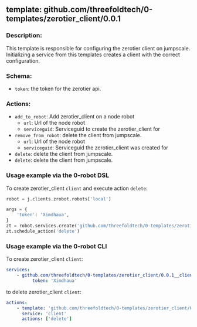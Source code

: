 ## template: github.com/threefoldtech/0-templates/zerotier_client/0.0.1

### Description:
This template is responsible for configuring the zerotier client on jumpscale. Initializing a service from this templates creates a client with the correct configuration.

### Schema:

- `token`: the token for the zerotier api.


### Actions:
- `add_to_robot`: Add zerotier_client on a node robot
  - `url`: Url of the node robot
  - `serviceguid`: Serviceguid to create the zerotier_client for
- `remove_from_robot`: delete the client from jumpscale.
  - `url`: Url of the node robot
  - `serviceguid`: Serviceguid the zerotier_client was created for
- `delete`: delete the client from jumpscale.
- `delete`: delete the client from jumpscale.


### Usage example via the 0-robot DSL

To create zerotier_client `client` and execute action `delete`:

```python
robot = j.clients.zrobot.robots['local']

args = {
    'token': 'Ximdhaua',
}
zt = robot.services.create('github.com/threefoldtech/0-templates/zerotier_client/0.0.1', 'client', args)
zt.schedule_action('delete')
```

### Usage example via the 0-robot CLI

To create zerotier_client `client`:

```yaml
services:
    - github.com/threefoldtech/0-templates/zerotier_client/0.0.1__client:
          token: 'Ximdhaua'
```

to delete zerotier_client `client`:

```yaml
actions:
    - template: 'github.com/threefoldtech/0-templates/zerotier_client/0.0.1'
      service: 'client'
      actions: ['delete']
```
